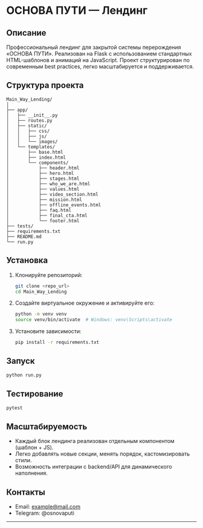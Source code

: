 # ОСНОВА ПУТИ — Лендинг

## Описание
Профессиональный лендинг для закрытой системы перерождения «ОСНОВА ПУТИ». Реализован на Flask с использованием стандартных HTML-шаблонов и анимаций на JavaScript. Проект структурирован по современным best practices, легко масштабируется и поддерживается.

## Структура проекта
```
Main_Way_Lending/
│
├── app/
│   ├── __init__.py
│   ├── routes.py
│   ├── static/
│   │   ├── css/
│   │   ├── js/
│   │   └── images/
│   └── templates/
│       ├── base.html
│       ├── index.html
│       └── components/
│           ├── header.html
│           ├── hero.html
│           ├── stages.html
│           ├── who_we_are.html
│           ├── values.html
│           ├── video_section.html
│           ├── mission.html
│           ├── offline_events.html
│           ├── faq.html
│           ├── final_cta.html
│           └── footer.html
├── tests/
├── requirements.txt
├── README.md
└── run.py
```

## Установка
1. Клонируйте репозиторий:
   ```bash
   git clone <repo_url>
   cd Main_Way_Lending
   ```
2. Создайте виртуальное окружение и активируйте его:
   ```bash
   python -m venv venv
   source venv/bin/activate  # Windows: venv\Scripts\activate
   ```
3. Установите зависимости:
   ```bash
   pip install -r requirements.txt
   ```

## Запуск
```bash
python run.py
```

## Тестирование
```bash
pytest
```

## Масштабируемость
- Каждый блок лендинга реализован отдельным компонентом (шаблон + JS).
- Легко добавлять новые секции, менять порядок, кастомизировать стили.
- Возможность интеграции с backend/API для динамического наполнения.

## Контакты
- Email: example@mail.com
- Telegram: @osnovaputi

--- 